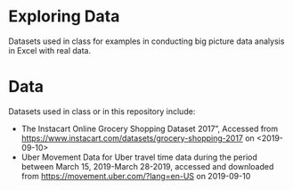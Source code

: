 # Exploring Data
Datasets used in class for examples in conducting big picture data analysis in Excel with real data.
# Data
Datasets used in class or in this repository include: 
 - The Instacart Online Grocery Shopping Dataset 2017”, Accessed from https://www.instacart.com/datasets/grocery-shopping-2017 on <2019-09-10>
 - Uber Movement Data for Uber travel time data during the period between March 15, 2019-March 28-2019, accessed and downloaded from https://movement.uber.com/?lang=en-US on 2019-09-10

